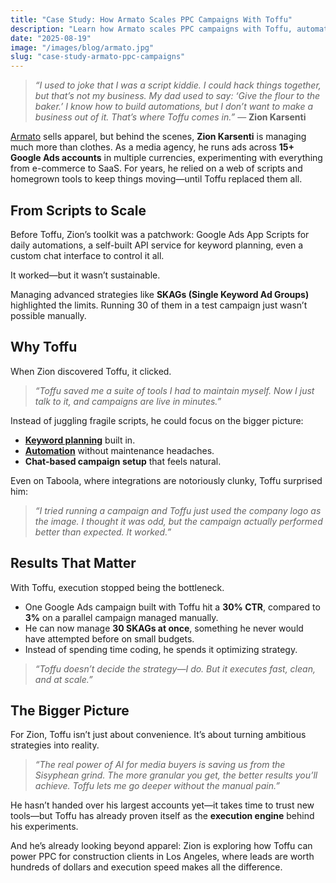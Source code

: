 ```yaml
---
title: "Case Study: How Armato Scales PPC Campaigns With Toffu"
description: "Learn how Armato scales PPC campaigns with Toffu, automates ad copy testing with AI, and scales winning variations across campaigns."
date: "2025-08-19"
image: "/images/blog/armato.jpg"
slug: "case-study-armato-ppc-campaigns"
---
```


> *“I used to joke that I was a script kiddie. I could hack things together, but that’s not my business. My dad used to say: ‘Give the flour to the baker.’ I know how to build automations, but I don’t want to make a business out of it. That’s where Toffu comes in.”* — **Zion Karsenti**  

[Armato](https://armatousa.com/) sells apparel, but behind the scenes, **Zion Karsenti** is managing much more than clothes. As a media agency, he runs ads across **15+ Google Ads accounts** in multiple currencies, experimenting with everything from e-commerce to SaaS. For years, he relied on a web of scripts and homegrown tools to keep things moving—until Toffu replaced them all.  

## From Scripts to Scale  

Before Toffu, Zion’s toolkit was a patchwork: Google Ads App Scripts for daily automations, a self-built API service for keyword planning, even a custom chat interface to control it all.  

It worked—but it wasn’t sustainable.  

Managing advanced strategies like **SKAGs (Single Keyword Ad Groups)** highlighted the limits. Running 30 of them in a test campaign just wasn’t possible manually.  

## Why Toffu  

When Zion discovered Toffu, it clicked.  

> *“Toffu saved me a suite of tools I had to maintain myself. Now I just talk to it, and campaigns are live in minutes.”*  

Instead of juggling fragile scripts, he could focus on the bigger picture:  

- **[Keyword planning](https://toffu.ai/use-cases/keyword-research)** built in.  
- **[Automation](https://toffu.ai/lp/google-ads-automation)** without maintenance headaches.  
- **Chat-based campaign setup** that feels natural.  

Even on Taboola, where integrations are notoriously clunky, Toffu surprised him:  

> *“I tried running a campaign and Toffu just used the company logo as the image. I thought it was odd, but the campaign actually performed better than expected. It worked.”*  

## Results That Matter  

With Toffu, execution stopped being the bottleneck.  

- One Google Ads campaign built with Toffu hit a **30% CTR**, compared to **3%** on a parallel campaign managed manually.  
- He can now manage **30 SKAGs at once**, something he never would have attempted before on small budgets.  
- Instead of spending time coding, he spends it optimizing strategy.  

> *“Toffu doesn’t decide the strategy—I do. But it executes fast, clean, and at scale.”*  

## The Bigger Picture  

For Zion, Toffu isn’t just about convenience. It’s about turning ambitious strategies into reality.  

> *“The real power of AI for media buyers is saving us from the Sisyphean grind. The more granular you get, the better results you’ll achieve. Toffu lets me go deeper without the manual pain.”*  

He hasn’t handed over his largest accounts yet—it takes time to trust new tools—but Toffu has already proven itself as the **execution engine** behind his experiments.  

And he’s already looking beyond apparel: Zion is exploring how Toffu can power PPC for construction clients in Los Angeles, where leads are worth hundreds of dollars and execution speed makes all the difference.  

